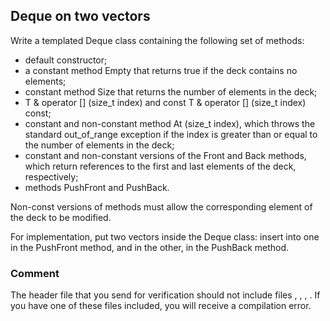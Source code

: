 ## Deque on two vectors

Write a templated Deque class containing the following set of methods:

- default constructor;
- a constant method Empty that returns true if the deck contains no elements;
- constant method Size that returns the number of elements in the deck;
- T & operator [] (size_t index) and const T & operator [] (size_t index) const;
- constant and non-constant method At (size_t index), which throws the standard out_of_range exception if the index is greater than or equal to the number of elements in the deck;
- constant and non-constant versions of the Front and Back methods, which return references to the first and last elements of the deck, respectively;
- methods PushFront and PushBack.

Non-const versions of methods must allow the corresponding element of the deck to be modified.

For implementation, put two vectors inside the Deque class: insert into one in the PushFront method, and in the other, in the PushBack method.
### Comment
The header file that you send for verification should not include files <list>, <deque>, <set>, <map>. If you have one of these files included, you will receive a compilation error.
